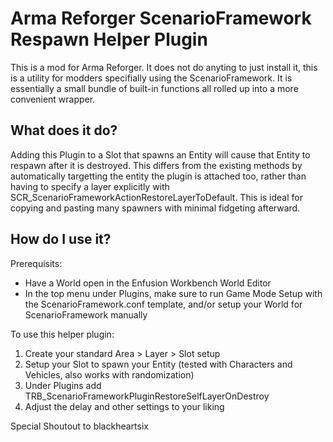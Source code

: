 # Arma Reforger ScenarioFramework Respawn Helper Plugin

This is a mod for Arma Reforger. It does not do anyting to just install it, this is a utility for modders specifially using the ScenarioFramework. It is essentially a small bundle of built-in functions all rolled up into a more convenient wrapper. 


## What does it do?

Adding this Plugin to a Slot that spawns an Entity will cause that Entity to respawn after it is destroyed. This differs from the existing methods by automatically targetting the entity the plugin is attached too, rather than having to specify a layer explicitly with SCR_ScenarioFrameworkActionRestoreLayerToDefault. This is ideal for copying and pasting many spawners with minimal fidgeting afterward. 


## How do I use it?

Prerequisits:
- Have a World open in the Enfusion Workbench World Editor
- In the top menu under Plugins, make sure to run Game Mode Setup with the ScenarioFramework.conf template, and/or setup your World for ScenarioFramework manually

To use this helper plugin:
1. Create your standard Area > Layer > Slot setup
2. Setup your Slot to spawn your Entity (tested with Characters and Vehicles, also works with randomization)
3. Under Plugins add TRB_ScenarioFrameworkPluginRestoreSelfLayerOnDestroy
4. Adjust the delay and other settings to your liking



Special Shoutout to blackheartsix
